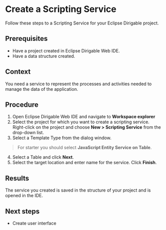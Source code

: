 # Create a Scripting Service

Follow these steps to a Scripting Service for your Eclipse Dirigable project.
## Prerequisites

* Have a project created in Eclipse Dirigable Web IDE.
* Have a data structure created.

## Context

You need a service to represent the processes and activities needed to manage the data of the application.

## Procedure

1. Open Eclipse Dirigable Web IDE and navigate to **Workspace explorer**
2. Select the project for which you want to create a scripting service. Right-click on the project and choose **New > Scripting Service** from the drop-down list.
3. Select a Template Type from the dialog window.

 > For starter you should select **JavaScript Entity Service on Table**.

4. Select a Table and click **Next**.
5. Select the target location and enter name for the service. Click **Finish**.

## Results

The service you created is saved in the structure of your project and is opened in the IDE.

## Next steps

* Create user interface



